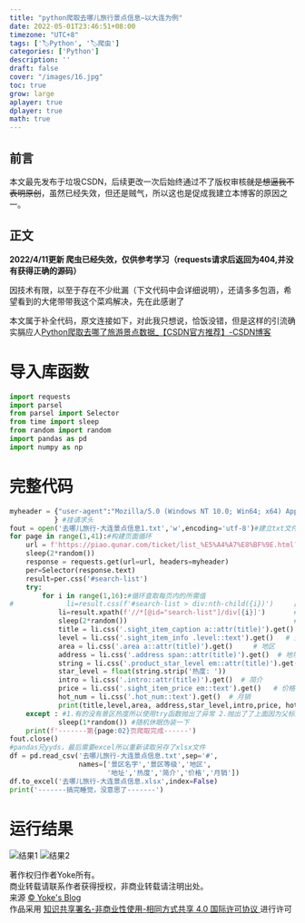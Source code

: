 ```yaml
---
title: "python爬取去哪儿旅行景点信息—以大连为例"
date: 2022-05-01T23:46:51+08:00
timezone: "UTC+8"
tags: ['🏷️Python', '🏷️爬虫']
categories: ['Python']
description: ''
draft: false
cover: "/images/16.jpg"
toc: true
grow: large
aplayer: true
dplayer: true
math: true
---
```


前言
---
本文最先发布于垃圾CSDN，后续更改一次后始终通过不了版权审核~~就是想逼我不表明原创~~，虽然已经失效，但还是贼气，所以这也是促成我建立本博客的原因之一。

正文
---

**2022/4/11更新 爬虫已经失效，仅供参考学习（requests请求后返回为404,并没有获得正确的源码）**

因技术有限，以至于存在不少纰漏（下文代码中会详细说明），还请多多包涵，希望看到的大佬带带我这个菜鸡解决，先在此感谢了

本文属于补全代码，原文连接如下，对此我只想说，恰饭没错，但是这样的引流确实膈应人[Python爬取去哪了旅游景点数据_【CSDN官方推荐】-CSDN博客](https://blog.csdn.net/m0_48405781/article/details/109346030)

# 导入库函数
``` python
import requests
import parsel
from parsel import Selector
from time import sleep
from random import random
import pandas as pd
import numpy as np
```
# 完整代码
```python
myheader = {"user-agent":"Mozilla/5.0 (Windows NT 10.0; Win64; x64) AppleWebKit/537.36 (KHTML, like Gecko) Chrome/94.0.4606.54 Safari/537.36"
           } #挂请求头
fout = open('去哪儿旅行-大连景点信息1.txt','w',encoding='utf-8')#建立txt文件存储
for page in range(1,41):#构建页面循环
    url = f'https://piao.qunar.com/ticket/list_%E5%A4%A7%E8%BF%9E.html?from=mps_search_suggest_h&keyword=%E5%A4%A7%E8%BF%9E&page={page}'
    sleep(2*random())
    response = requests.get(url=url, headers=myheader)
    per=Selector(response.text)
    result=per.css('#search-list')
    try:
        for i in range(1,16):#循环查取每页内的所需值
#             li=result.css(f'#search-list > div:nth-child({i})')     此处和下面代码作用相同，都为定位到包含爬取信息的父标签
            li=result.xpath(f'//*[@id="search-list"]/div[{i}]')       #上面使用了Selector对象进行定位，这里使用的是Xpath相对路径，可能也是因为这个所以导致爬取信息不完整，
            sleep(2*random())                                         #接上文：个人盲猜包含信息的父标签是动态的，所以导致有的页面无法有效爬取，希望看到的的大佬可以进行改进
            title = li.css('.sight_item_caption a::attr(title)').get()  # 景区名字
            level = li.css('.sight_item_info .level::text').get()   # 景区等级
            area = li.css('.area a::attr(title)').get()     # 地区
            address = li.css('.address span::attr(title)').get()  # 地址
            string = li.css('.product_star_level em::attr(title)').get()    # 热度
            star_level = float(string.strip('热度: '))
            intro = li.css('.intro::attr(title)').get()  # 简介
            price = li.css('.sight_item_price em::text').get()   # 价格
            hot_num = li.css('.hot_num::text').get()  # 月销
            print(title,level,area, address,star_level,intro,price, hot_num,sep='#',file=fout)#打印每个景点各个信息，以"#"号隔开并存取到txt文件中
    except : #1.有的没有景区热度所以使用try函数抛出了异常 2.抛出了了上面因为父标签构建爬取到的信息
            sleep(1*random()) #随机休眠伪装一下
    print(f'-------第{page:02}页爬取完成------')
fout.close()
#pandas兄yyds，最后需要excel所以重新读取另存了xlsx文件
df = pd.read_csv('去哪儿旅行-大连景点信息.txt',sep='#',
                 names=['景区名字','景区等级','地区',
                        '地址','热度','简介','价格','月销'])
df.to_excel('去哪儿旅行-大连景点信息.xlsx',index=False)
print('-------搞完睡觉，没意思了-------')
```

# 运行结果
![结果1](https://img-blog.csdnimg.cn/20210924113327612.png?x-oss-process=image/watermark,type_ZHJvaWRzYW5zZmFsbGJhY2s,shadow_50,text_Q1NETiBAWW9rZWFnb25p,size_20,color_FFFFFF,t_70,g_se,x_16)
![结果2](https://img-blog.csdnimg.cn/20210924113336361.png?x-oss-process=image/watermark,type_ZHJvaWRzYW5zZmFsbGJhY2s,shadow_50,text_Q1NETiBAWW9rZWFnb25p,size_20,color_FFFFFF,t_70,g_se,x_16)








<div>
<div> 著作权归作者Yoke所有。</div>
<div> 商业转载请联系作者获得授权，非商业转载请注明出处。</div>    
<div>来源 <a target="_blank" href="www.yoke.ink"> © Yoke's Blog </a></div>  
 <div class="copyright-text">作品采用 <a class="text-decoration-none" target="_blank" href="https://creativecommons.org/licenses/by/4.0/deed.zh">
 知识共享署名-非商业性使用-相同方式共享 4.0 国际许可协议 </a>进行许可 </div></div>